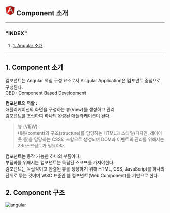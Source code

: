 ## <img src="../img/angular-icon.svg" width="30"> Component 소개

---

### "INDEX"

1. [1. Angular 소개]()

---

## 1. Component 소개

컴포넌트는 Angular 핵심 구성 요소로서 Angular Application은 컴포넌트 중심으로 구성된다. <BR>
CBD : Component Based Development

**컴포넌트의 역할 :**<BR>
애플리케이션의 화면을 구성하는 뷰(View)를 생성하고 관리 <BR>
컴포넌트를 조립하여 하나의 완성된 애플리케이션이 된다.

> 뷰 (VIEW) <BR>
> 내용(content)와 구조(structure)를 담당하는 HTML과 스타일(디자인, 레이아웃 등)을 담당하는 CSS의 조합으로 생성되며 DOM과 이벤트의 관리를 위해서는 자바스크립트가 필요하다.

컴포넌트는 동작 가능한 하나의 부품이다.<BR>
부품화를 위해서는 컴포넌트는 독립된 스코프를 가져야한다. <BR>
컴포넌트는 독립적이고 완결된 뷰를 생성하기 위해 HTML, CSS, JavaScript를 하나의 단위로 묶는 것이며 W3C 표준인 웹 컴포넌트(Web Component)를 기반으로 한다.

## 2. Component 구조

![angular]()
